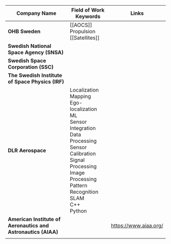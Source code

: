 
| Company Name                                                  | Field of Work Keywords                                                                                                                                                                                    | Links                 |
| ------------------------------------------------------------- | --------------------------------------------------------------------------------------------------------------------------------------------------------------------------------------------------------- | --------------------- |
| **OHB Sweden**                                                | [[AOCS]]<br>Propulsion<br>[[Satellites]]                                                                                                                                                                  |                       |
| **Swedish National Space Agency (SNSA)**                      |                                                                                                                                                                                                           |                       |
| **Swedish Space Corporation (SSC)**                           |                                                                                                                                                                                                           |                       |
| **The Swedish Institute of Space Physics (IRF)**              |                                                                                                                                                                                                           |                       |
| **DLR Aerospace**                                             | Localization<br>Mapping<br>Ego-localization<br>ML<br>Sensor Integration<br>Data Processing<br>Sensor Calibration<br>Signal Processing<br>Image Processing<br>Pattern Recognition<br>SLAM<br>C++<br>Python |                       |
| **American Institute of Aeronautics and Astronautics (AIAA)** |                                                                                                                                                                                                           | https://www.aiaa.org/ |
|                                                               |                                                                                                                                                                                                           |                       |

